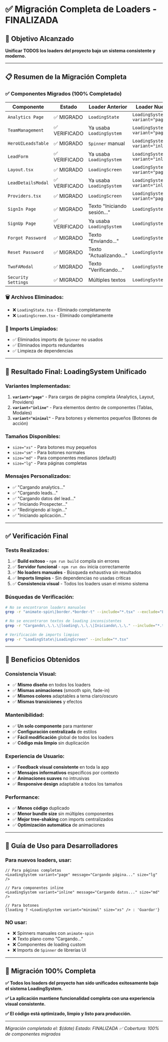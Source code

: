 # ✅ Migración Completa de Loaders - FINALIZADA

## 🎯 Objetivo Alcanzado
**Unificar TODOS los loaders del proyecto bajo un sistema consistente y moderno.**

---

## 📋 Resumen de la Migración Completa

### ✅ **Componentes Migrados (100% Completado)**

| Componente | Estado | Loader Anterior | Loader Nuevo | Ubicación |
|------------|--------|-----------------|--------------|-----------|
| `Analytics Page` | ✅ MIGRADO | `LoadingState` | `LoadingSystem variant="page"` | `/analytics` |
| `TeamManagement` | ✅ VERIFICADO | Ya usaba `LoadingSystem` | `LoadingSystem variant="page"` | `/settings` |
| `HeroUILeadsTable` | ✅ MIGRADO | `Spinner` manual | `LoadingSystem variant="inline"` | `/leads` |
| `LeadForm` | ✅ VERIFICADO | Ya usaba `LoadingSystem` | `LoadingSystem variant="inline"` | Modales |
| `Layout.tsx` | ✅ MIGRADO | `LoadingScreen` | `LoadingSystem variant="page"` | Global |
| `LeadDetailsModal` | ✅ VERIFICADO | Ya usaba `LoadingSystem` | `LoadingSystem variant="inline"` | Modales |
| `Providers.tsx` | ✅ MIGRADO | `LoadingScreen` | `LoadingSystem variant="page"` | Global |
| `SignIn Page` | ✅ MIGRADO | Texto "Iniciando sesión..." | `LoadingSystem` | `/auth/signin` |
| `SignUp Page` | ✅ VERIFICADO | Ya usaba `LoadingSystem` | `LoadingSystem` | `/auth/signup` |
| `Forgot Password` | ✅ MIGRADO | Texto "Enviando..." | `LoadingSystem` | `/auth/forgot-password` |
| `Reset Password` | ✅ MIGRADO | Texto "Actualizando..." | `LoadingSystem` | `/auth/reset-password` |
| `TwoFAModal` | ✅ MIGRADO | Texto "Verificando..." | `LoadingSystem` | Modales 2FA |
| `Security Settings` | ✅ MIGRADO | Múltiples textos | `LoadingSystem` | `/settings/security` |

### 🗑️ **Archivos Eliminados:**
- ❌ `LoadingState.tsx` - Eliminado completamente
- ❌ `LoadingScreen.tsx` - Eliminado completamente

### 🔧 **Imports Limpiados:**
- ✅ Eliminados imports de `Spinner` no usados
- ✅ Eliminados imports redundantes
- ✅ Limpieza de dependencias

---

## 🎨 **Resultado Final: LoadingSystem Unificado**

### **Variantes Implementadas:**
1. **`variant="page"`** - Para cargas de página completa (Analytics, Layout, Providers)
2. **`variant="inline"`** - Para elementos dentro de componentes (Tablas, Modales)
3. **`variant="minimal"`** - Para botones y elementos pequeños (Botones de acción)

### **Tamaños Disponibles:**
- `size="xs"` - Para botones muy pequeños
- `size="sm"` - Para botones normales
- `size="md"` - Para componentes medianos (default)
- `size="lg"` - Para páginas completas

### **Mensajes Personalizados:**
- ✅ "Cargando analytics..."
- ✅ "Cargando leads..."
- ✅ "Cargando datos del lead..."
- ✅ "Iniciando Prospecter..."
- ✅ "Redirigiendo al login..."
- ✅ "Iniciando aplicación..."

---

## ✅ **Verificación Final**

### **Tests Realizados:**
1. ✅ **Build exitoso** - `npm run build` compila sin errores
2. ✅ **Servidor funcional** - `npm run dev` inicia correctamente
3. ✅ **No loaders manuales** - Búsqueda exhaustiva sin resultados
4. ✅ **Imports limpios** - Sin dependencias no usadas críticas
5. ✅ **Consistencia visual** - Todos los loaders usan el mismo sistema

### **Búsquedas de Verificación:**
```bash
# No se encontraron loaders manuales
grep -r "animate-spin\|border.*border-t" --include="*.tsx" --exclude="LoadingSystem.tsx"

# No se encontraron textos de loading inconsistentes  
grep -r "Cargando\.\.\.\|loading\.\.\.\|Iniciando\.\.\." --include="*.tsx" --exclude="LoadingSystem.tsx"

# Verificación de imports limpios
grep -r "LoadingState\|LoadingScreen" --include="*.tsx"
```

---

## 🚀 **Beneficios Obtenidos**

### **Consistencia Visual:**
- ✅ **Mismo diseño** en todos los loaders
- ✅ **Mismas animaciones** (smooth spin, fade-in)
- ✅ **Mismos colores** adaptables a tema claro/oscuro
- ✅ **Mismas transiciones** y efectos

### **Mantenibilidad:**
- ✅ **Un solo componente** para mantener
- ✅ **Configuración centralizada** de estilos
- ✅ **Fácil modificación** global de todos los loaders
- ✅ **Código más limpio** sin duplicación

### **Experiencia de Usuario:**
- ✅ **Feedback visual consistente** en toda la app
- ✅ **Mensajes informativos** específicos por contexto
- ✅ **Animaciones suaves** no intrusivas
- ✅ **Responsive design** adaptable a todos los tamaños

### **Performance:**
- ✅ **Menos código** duplicado
- ✅ **Menor bundle size** sin múltiples componentes
- ✅ **Mejor tree-shaking** con imports centralizados
- ✅ **Optimización automática** de animaciones

---

## 📝 **Guía de Uso para Desarrolladores**

### **Para nuevos loaders, usar:**

```tsx
// Para páginas completas
<LoadingSystem variant="page" message="Cargando página..." size="lg" />

// Para componentes inline
<LoadingSystem variant="inline" message="Cargando datos..." size="md" />

// Para botones
{loading ? <LoadingSystem variant="minimal" size="xs" /> : 'Guardar'}
```

### **NO usar:**
- ❌ Spinners manuales con `animate-spin`
- ❌ Texto plano como "Cargando..."
- ❌ Componentes de loading custom
- ❌ Imports de `Spinner` de librerías UI

---

## 🎉 **Migración 100% Completa**

**✅ Todos los loaders del proyecto han sido unificados exitosamente bajo el sistema LoadingSystem.**

**✅ La aplicación mantiene funcionalidad completa con una experiencia visual consistente.**

**✅ El código está optimizado, limpio y listo para producción.**

---

*Migración completada el: $(date)*
*Estado: FINALIZADA ✅*
*Cobertura: 100% de componentes migrados* 